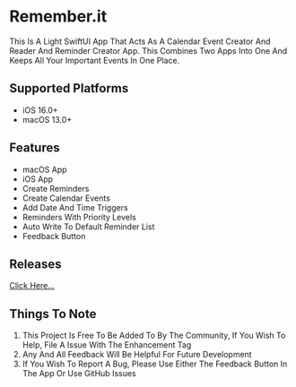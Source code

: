 # Remember.it

This Is A Light SwiftUI App That Acts As A Calendar Event Creator And Reader And Reminder Creator App. This Combines Two Apps Into One And Keeps All Your Important Events In One Place.

## Supported Platforms

- iOS 16.0+
- macOS 13.0+

## **Features**

- macOS App
- iOS App
- Create Reminders
- Create Calendar Events
- Add Date And Time Triggers
- Reminders With Priority Levels
- Auto Write To Default Reminder List
- Feedback Button

## Releases

[Click Here...](https://github.com/markydoodled/Remember.it/releases)

## **Things To Note**

 1. This Project Is Free To Be Added To By The Community, If You Wish To Help, File A Issue With The Enhancement Tag
 2. Any And All Feedback Will Be Helpful For Future Development
 3. If You Wish To Report A Bug, Please Use Either The Feedback Button In The App Or Use GitHub Issues

